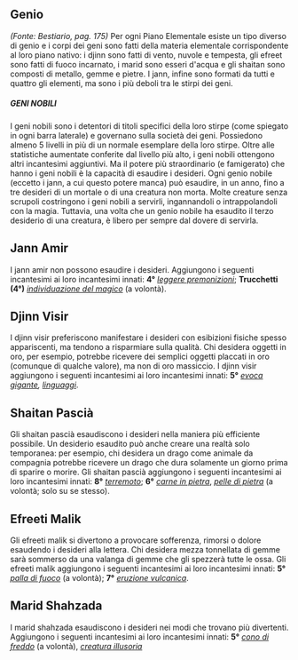 ## **Genio**

_(Fonte: Bestiario, pag. 175)_ Per ogni Piano Elementale esiste un tipo diverso
di genio e i corpi dei geni sono fatti della materia elementale corrispondente
al loro piano nativo: i djinn sono fatti di vento, nuvole e tempesta, gli efreet
sono fatti di fuoco incarnato, i marid sono esseri d'acqua e gli shaitan sono
composti di metallo, gemme e pietre. I jann, infine sono formati da tutti e
quattro gli elementi, ma sono i più deboli tra le stirpi dei geni.

##### GENI NOBILI

I geni nobili sono i detentori di titoli specifici della loro stirpe (come
spiegato in ogni barra laterale) e governano sulla società dei geni. Possiedono
almeno 5 livelli in più di un normale esemplare della loro stirpe. Oltre alle
statistiche aumentate conferite dal livello più alto, i geni nobili ottengono
altri incantesimi aggiuntivi. Ma il potere più straordinario (e famigerato) che
hanno i geni nobili è la capacità di esaudire i desideri. Ogni genio nobile
(eccetto i jann, a cui questo potere manca) può esaudire, in un anno, fino a tre
desideri di un mortale o di una creatura non morta. Molte creature senza
scrupoli costringono i geni nobili a servirli, ingannandoli o intrappolandoli
con la magia. Tuttavia, una volta che un genio nobile ha esaudito il terzo
desiderio di una creatura, è libero per sempre dal dovere di servirla.

## **Jann Amir**

I jann amir non possono esaudire i desideri. Aggiungono i seguenti incantesimi
ai loro incantesimi innati: **4°**
_[leggere premonizioni](/incantesimi/leggere-premonizioni)_; **Trucchetti (4°)**
_[individuazione del magico](/incantesimi/individuazione-del-magico)_ (a
volontà).

## **Djinn Visir**

I djinn visir preferiscono manifestare i desideri con esibizioni fisiche spesso
appariscenti, ma tendono a risparmiare sulla qualità. Chi desidera oggetti in
oro, per esempio, potrebbe ricevere dei semplici oggetti placcati in oro
(comunque di qualche valore), ma non di oro massiccio. I djinn visir aggiungono
i seguenti incantesimi ai loro incantesimi innati: **5°**
_[evoca gigante](/incantesimi/evoca-gigante),
[linguaggi](/incantesimi/linguaggi)_.

## **Shaitan Pascià**

Gli shaitan pascià esaudiscono i desideri nella maniera più efficiente
possibile. Un desiderio esaudito può anche creare una realtà solo temporanea:
per esempio, chi desidera un drago come animale da compagnia potrebbe ricevere
un drago che dura solamente un giorno prima di sparire o morire. Gli shaitan
pascià aggiungono i seguenti incantesimi ai loro incantesimi innati: **8°**
_[terremoto](/incantesimi/terremoto)_; **6°**
_[carne in pietra](/incantesimi/carne-in-pietra)_,
_[pelle di pietra](/incantesimi/pelle-di-pietra)_ (a volontà; solo su se
stesso).

## **Efreeti Malik**

Gli efreeti malik si divertono a provocare sofferenza, rimorsi o dolore
esaudendo i desideri alla lettera. Chi desidera mezza tonnellata di gemme sarà
sommerso da una valanga di gemme che gli spezzerà tutte le ossa. Gli efreeti
malik aggiungono i seguenti incantesimi ai loro incantesimi innati: **5°**
_[palla di fuoco](/incantesimi/palla-di-fuoco)_ (a volontà); **7°**
_[eruzione vulcanica](/incantesimi/eruzione-vulcanica)_.

## **Marid Shahzada**

I marid shahzada esaudiscono i desideri nei modi che trovano più divertenti.
Aggiungono i seguenti incantesimi ai loro incantesimi innati: **5°**
_[cono di freddo](/incantesimi/cono-di-freddo)_ (a volontà),
_[creatura illusoria](/incantesimi/creatura-illusoria)_
